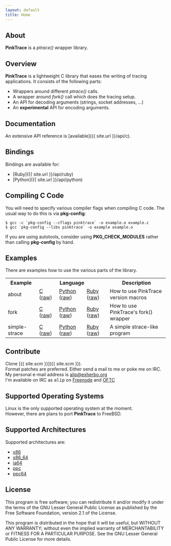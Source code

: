 ```yaml
---
layout: default
title: Home
---
```


## About
**PinkTrace** is a *ptrace()* wrapper library.

## Overview
**PinkTrace** is a lightweight C library that eases the writing of tracing
applications. It consists of the following parts:

- Wrappers around different *ptrace()* calls.
- A wrapper around *fork()* call which does the tracing setup.
- An API for decoding arguments (strings, socket addresses, ...)
- An **experimental** API for encoding arguments.

## Documentation
An extensive API reference is [available]({{ site.url }}/api/c).

## Bindings
Bindings are available for:

- [Ruby]({{ site.url }}/api/ruby)
- [Python]({{ site.url }}/api/python)

## Compiling C Code
You will need to specify various compiler flags when compiling C code. The
usual way to do this is via **pkg-config**:

    $ gcc -c `pkg-config --cflags pinktrace` -o example.o example.c
    $ gcc `pkg-config --libs pinktrace` -o example example.o

If you are using autotools, consider using **PKG\_CHECK\_MODULES** rather than
calling **pkg-config** by hand.

## Examples
There are examples how to use the various parts of the library.

<table border="0">
    <tr>
        <th>Example</th>
        <th colspan="3">Language</th>
        <th>Description</th>
    </tr>
    <tr>
        <td>about</td>
        <td>
            <a href="{{ site.url }}/c-pink-about.html">C</a>
            (<a href="{{ site.url }}/examples/c/pink-about.c">raw</a>)
        </td>
        <td>
            <a href="{{ site.url }}/py-pink-about.html">Python</a>
            (<a href="{{ site.url }}/examples/python/pink-about.py">raw</a>)
        </td>
        <td>
            <a href="{{ site.url }}/rb-pink-about.html">Ruby</a>
            (<a href="{{ site.url }}/examples/ruby/pink-about.rb">raw</a>)
        </td>
        <td>How to use PinkTrace version macros</td>
    </tr>
    <tr>
        <td>fork</td>
        <td>
            <a href="{{ site.url }}/c-pink-fork.html">C</a>
            (<a href="{{ site.url }}/examples/c/pink-fork.c">raw</a>)
        </td>
        <td>
            <a href="{{ site.url }}/py-pink-fork.html">Python</a>
            (<a href="{{ site.url }}/examples/python/pink-fork.py">raw</a>)
        </td>
        <td>
            <a href="{{ site.url }}/rb-pink-fork.html">Ruby</a>
            (<a href="{{ site.url }}/examples/ruby/pink-fork.rb">raw</a>)
        </td>
        <td>How to use PinkTrace's fork() wrapper</td>
    </tr>
    <tr>
        <td>simple-strace</td>
        <td>
            <a href="{{ site.url }}/c-pink-simple-strace.html">C</a>
            (<a href="{{ site.url }}/examples/c/pink-simple-strace.c">raw</a>)
        </td>
        <td>
            <a href="{{ site.url }}/py-pink-simple-strace.html">Python</a>
            (<a href="{{ site.url }}/examples/python/pink-simple-strace.py">raw</a>)
        </td>
        <td>
            <a href="{{ site.url }}/rb-pink-simple-strace.html">Ruby</a>
            (<a href="{{ site.url }}/examples/ruby/pink-simple-strace.rb">raw</a>)
        </td>
        <td>A simple strace-like program</td>
    </tr>
</table>

## Contribute
Clone [{{ site.scm }}]({{ site.scm }}).  
Format patches are preferred. Either send a mail to me or poke me on IRC.  
My personal e-mail address is [alip@exherbo.org](mailto://alip@exherbo.org)  
I'm available on IRC as <tt>alip</tt> on [Freenode](http://freenode.net) and
[OFTC](http://www.oftc.net/)

## Supported Operating Systems
Linux is the only supported operating system at the moment.  
However, there are plans to port **PinkTrace** to FreeBSD.

## Supported Architectures
Supported architectures are:

- [x86](http://en.wikipedia.org/wiki/X86)
- [x86\_64](http://en.wikipedia.org/wiki/X86_64)
- [ia64](http://en.wikipedia.org/wiki/Ia64)
- [ppc](http://en.wikipedia.org/wiki/PowerPC)
- [ppc64](http://en.wikipedia.org/wiki/Ppc64)

## License
This program is free software; you can redistribute it and/or modify it under
the terms of the GNU Lesser General Public License as published by the Free
Software Foundation, version 2.1 of the License.

This program is distributed in the hope that it will be useful, but WITHOUT ANY
WARRANTY; without even the implied warranty of MERCHANTABILITY or FITNESS FOR A
PARTICULAR PURPOSE. See the GNU Lesser General Public License for more details.

<!-- vim: set tw=80 ft=mkd spell spelllang=en sw=4 sts=4 et : -->
